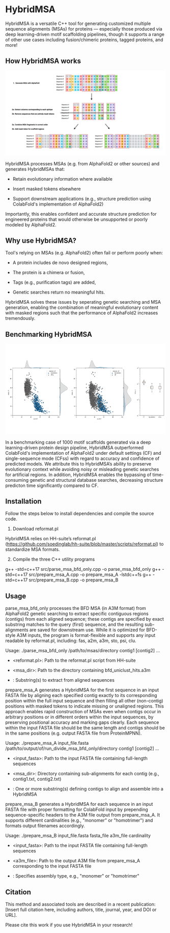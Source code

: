 # HybridMSA

HybridMSA is a versatile C++ tool for generating customized multiple sequence alignments (MSAs) for proteins — especially those produced via deep learning-driven motif scaffolding pipelines, though it supports a range of other use cases including fusion/chimeric proteins, tagged proteins, and more!

## How HybridMSA works

![HybridMSA](assets/HybridMSA.png)

HybridMSA processes MSAs (e.g. from AlphaFold2 or other sources) and generates HybridMSAs that:

- Retain evolutionary information where available

- Insert masked tokens elsewhere

- Support downstream applications (e.g., structure prediction using ColabFold's implementation of AlphaFold2)

Importantly, this enables confident and accurate structure prediction for engineered proteins that would otherwise be unsupported or poorly modeled by AlphaFold2.

## Why use HybridMSA?

Tool's relying on MSAs (e.g. AlphaFold2) often fail or perform poorly when:

- A protein includes de novo designed regions,

- The protein is a chimera or fusion,

- Tags (e.g., purification tags) are added,

- Genetic searches return no meaningful hits.

HybridMSA solves these issues by seperating genetic searching and MSA generation, enabling the combination of meaningful evolutionary content with masked regions such that the performance of AlphaFold2 increases tremendously.

## Benchmarking HybridMSA

![HybridMSA](assets/Benchmarking.png)

In a benchmarking case of 1000 motif scaffolds generated via a deep learning-driven protein design pipeline, HybridMSA outperformed ColabFold's implementation of AlphaFold2 under default settings (CF) and single-sequence mode (CFss) with regard to accuracy and confidence of predicted models. We attribute this to HybridMSA’s ability to preserve evolutionary context while avoiding  noisy or misleading genetic searches for artificial regions. In addition, HybridMSA  enables the bypassing of time-consuming genetic and structural database searches, decreasing structure predicton time significantly compared to CF.

## Installation
Follow the steps below to install dependencies and compile the source code.

1. Download reformat.pl

HybridMSA relies on HH-suite’s reformat.pl (https://github.com/soedinglab/hh-suite/blob/master/scripts/reformat.pl) to standardize MSA formats.

2. Compile the three C++ utility programs

g++ -std=c++17 src/parse_msa_bfd_only.cpp -o parse_msa_bfd_only
g++ -std=c++17 src/prepare_msa_A.cpp -o prepare_msa_A -lstdc++fs
g++ -std=c++17 src/prepare_msa_B.cpp -o prepare_msa_B

## Usage

parse_msa_bfd_only processes the BFD MSA (in A3M format) from AlphaFold2 genetic searching to extract specific contiguous regions (contigs) from each aligned sequence; these contigs are specified by exact substring matches to the query (first) sequence, and the resulting sub-alignments are saved for downstream use. While it is optimized for BFD-style A3M inputs, the program is format-flexible and supports any input readable by reformat.pl, including: fas, a2m, a3m, sto, psi, clu.

Usage: ./parse_msa_bfd_only /path/to/msas/directory contig1 [contig2] ...

- <reformat.pl>: Path to the reformat.pl script from HH-suite

- <msa_dir>: Path to the directory containing bfd_uniclust_hits.a3m

- <contigX>: Substring(s) to extract from aligned sequences

prepare_msa_A generates a HybridMSA for the first sequence in an input FASTA file by aligning each specified contig exactly to its corresponding position within the full input sequence and then filling all other (non-contig) positions with masked tokens to indicate missing or unaligned regions. This approach enables rapid construction of MSAs even when contigs occur in arbitrary positions or in different orders within the input sequences, by preserving positional accuracy and marking gaps clearly. Each sequence within the input FASTA file should be the same length and contigs should be in the same positions (e.g. output FASTA file from ProteinMPNN).

Usage: ./prepare_msa_A input_file.fasta /path/to/output/of/run_divide_msa_bfd_only/directory contig1 [contig2] ...

- <input_fasta>: Path to the input FASTA file containing full-length sequences

- <msa_dir>: Directory containing sub-alignments for each contig (e.g., contig1.txt, contig2.txt)

- <contigX>: One or more substring(s) defining contigs to align and assemble into a HybridMSA

prepare_msa_B generates a HybridMSA for each sequence in an input FASTA file with proper formatting for ColabFold input by prepending sequence-specific headers to the A3M file output from prepare_msa_A. It supports different cardinalities (e.g., "monomer" or "homotrimer") and formats output filenames accordingly.

Usage: ./prepare_msa_B input_file.fasta fasta_file a3m_file cardinality

- <input_fasta>: Path to the input FASTA file containing full-length sequences

- <a3m_file>: Path to the output A3M file from prepare_msa_A corresponding to the input FASTA file

- <cardinality>: Specifies assembly type, e.g., "monomer" or "homotrimer"

## Citation
This method and associated tools are described in a recent publication: [Insert full citation here, including authors, title, journal, year, and DOI or URL].

Please cite this work if you use HybridMSA in your research!